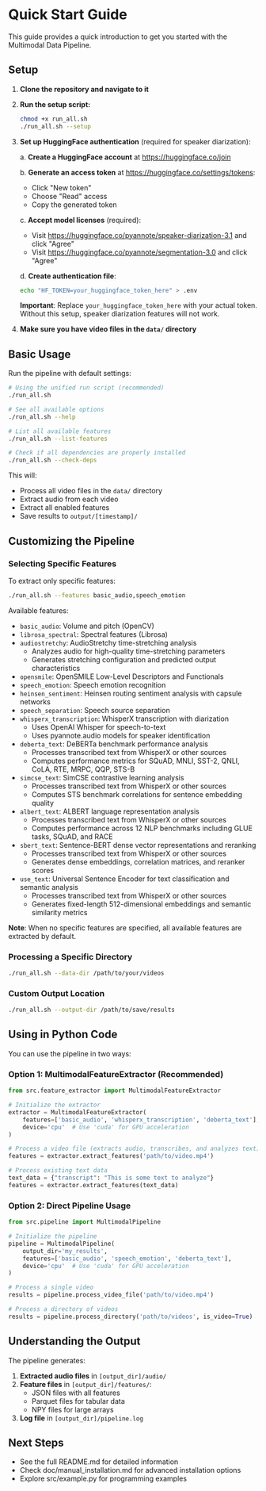 # Quick Start Guide

This guide provides a quick introduction to get you started with the Multimodal Data Pipeline.

## Setup

1. **Clone the repository and navigate to it**

2. **Run the setup script:**
   ```bash
   chmod +x run_all.sh
   ./run_all.sh --setup
   ```

3. **Set up HuggingFace authentication** (required for speaker diarization):
   
   a. **Create a HuggingFace account** at https://huggingface.co/join
   
   b. **Generate an access token** at https://huggingface.co/settings/tokens:
      - Click "New token"
      - Choose "Read" access 
      - Copy the generated token
   
   c. **Accept model licenses** (required):
      - Visit https://huggingface.co/pyannote/speaker-diarization-3.1 and click "Agree"
      - Visit https://huggingface.co/pyannote/segmentation-3.0 and click "Agree"
   
   d. **Create authentication file**:
      ```bash
      echo "HF_TOKEN=your_huggingface_token_here" > .env
      ```
   
   **Important**: Replace `your_huggingface_token_here` with your actual token. Without this setup, speaker diarization features will not work.

4. **Make sure you have video files in the `data/` directory**

## Basic Usage

Run the pipeline with default settings:
```bash
# Using the unified run script (recommended)
./run_all.sh

# See all available options
./run_all.sh --help

# List all available features
./run_all.sh --list-features

# Check if all dependencies are properly installed
./run_all.sh --check-deps
```

This will:
- Process all video files in the `data/` directory
- Extract audio from each video
- Extract all enabled features
- Save results to `output/[timestamp]/`

## Customizing the Pipeline

### Selecting Specific Features

To extract only specific features:
```bash
./run_all.sh --features basic_audio,speech_emotion
```

Available features:
- `basic_audio`: Volume and pitch (OpenCV)
- `librosa_spectral`: Spectral features (Librosa)
- `audiostretchy`: AudioStretchy time-stretching analysis
  - Analyzes audio for high-quality time-stretching parameters
  - Generates stretching configuration and predicted output characteristics
- `opensmile`: OpenSMILE Low-Level Descriptors and Functionals
- `speech_emotion`: Speech emotion recognition
- `heinsen_sentiment`: Heinsen routing sentiment analysis with capsule networks
- `speech_separation`: Speech source separation
- `whisperx_transcription`: WhisperX transcription with diarization
  - Uses OpenAI Whisper for speech-to-text
  - Uses pyannote.audio models for speaker identification
- `deberta_text`: DeBERTa benchmark performance analysis
  - Processes transcribed text from WhisperX or other sources
  - Computes performance metrics for SQuAD, MNLI, SST-2, QNLI, CoLA, RTE, MRPC, QQP, STS-B
- `simcse_text`: SimCSE contrastive learning analysis
  - Processes transcribed text from WhisperX or other sources
  - Computes STS benchmark correlations for sentence embedding quality
- `albert_text`: ALBERT language representation analysis
  - Processes transcribed text from WhisperX or other sources
  - Computes performance across 12 NLP benchmarks including GLUE tasks, SQuAD, and RACE
- `sbert_text`: Sentence-BERT dense vector representations and reranking
  - Processes transcribed text from WhisperX or other sources
  - Generates dense embeddings, correlation matrices, and reranker scores
- `use_text`: Universal Sentence Encoder for text classification and semantic analysis
  - Processes transcribed text from WhisperX or other sources
  - Generates fixed-length 512-dimensional embeddings and semantic similarity metrics

**Note**: When no specific features are specified, all available features are extracted by default.

### Processing a Specific Directory

```bash
./run_all.sh --data-dir /path/to/your/videos
```

### Custom Output Location

```bash
./run_all.sh --output-dir /path/to/save/results
```

## Using in Python Code

You can use the pipeline in two ways:

### Option 1: MultimodalFeatureExtractor (Recommended)

```python
from src.feature_extractor import MultimodalFeatureExtractor

# Initialize the extractor
extractor = MultimodalFeatureExtractor(
    features=['basic_audio', 'whisperx_transcription', 'deberta_text'],
    device='cpu'  # Use 'cuda' for GPU acceleration
)

# Process a video file (extracts audio, transcribes, and analyzes text)
features = extractor.extract_features('path/to/video.mp4')

# Process existing text data
text_data = {"transcript": "This is some text to analyze"}
features = extractor.extract_features(text_data)
```

### Option 2: Direct Pipeline Usage

```python
from src.pipeline import MultimodalPipeline

# Initialize the pipeline
pipeline = MultimodalPipeline(
    output_dir='my_results',
    features=['basic_audio', 'speech_emotion', 'deberta_text'],
    device='cpu'  # Use 'cuda' for GPU acceleration
)

# Process a single video
results = pipeline.process_video_file('path/to/video.mp4')

# Process a directory of videos
results = pipeline.process_directory('path/to/videos', is_video=True)
```

## Understanding the Output

The pipeline generates:

1. **Extracted audio files** in `[output_dir]/audio/`
2. **Feature files** in `[output_dir]/features/`:
   - JSON files with all features
   - Parquet files for tabular data
   - NPY files for large arrays
3. **Log file** in `[output_dir]/pipeline.log`

## Next Steps

- See the full README.md for detailed information
- Check doc/manual_installation.md for advanced installation options
- Explore src/example.py for programming examples
